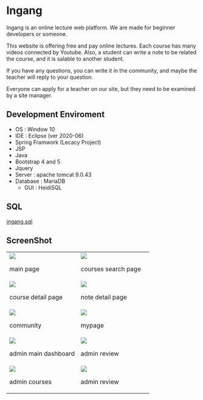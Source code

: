 # Ingang

Ingang is an online lecture web platform. We are made for beginner developers or someone.

This website is offering free and pay online lectures. Each course has many videos connected by Youtube. Also, a student can write a note to be related the course, and it is salable to another student.

If you have any questions, you can write it in the community, and maybe the teacher will reply to your question.

Everyone can apply for a teacher on our site, but they need to be examined by a site manager.

## Development Enviroment

- OS : Window 10
- IDE : Eclipse (ver 2020-06)
- Spring Framwork (Lecacy Project)
- JSP
- Java
- Bootstrap 4 and 5
- Jquery
- Server : apache tomcat 9.0.43
- Database : MariaDB
    - GUI : HeidiSQL

## SQL

[ingang.sql](https://s3.us-west-2.amazonaws.com/secure.notion-static.com/0abd8874-38ca-43b9-807b-914ea30747ab/ingang_2022-11-27_full.sql?X-Amz-Algorithm=AWS4-HMAC-SHA256&X-Amz-Content-Sha256=UNSIGNED-PAYLOAD&X-Amz-Credential=AKIAT73L2G45EIPT3X45%2F20221127%2Fus-west-2%2Fs3%2Faws4_request&X-Amz-Date=20221127T044006Z&X-Amz-Expires=86400&X-Amz-Signature=37e29d3877319a321687add3183acb65a34a7efbd3b808db8c8198bb7df879f8&X-Amz-SignedHeaders=host&response-content-disposition=filename%3D%22ingang_2022-11-27_full.sql%22&x-id=GetObject)

## ScreenShot

<table>
    <tr>
        <td width="50%"><img src="images/main.png"><p>main page</p></td>
        <td width="50%"><img src="images/courses.png"><p>courses search page</p></td>
    </tr>
    <tr>
        <td><img src="images/course_16.png"><p>course detail page</p></td>
        <td><img src="images/note_42.png"><p>note detail page</p></td>
    </tr>
    <tr>
        <td><img src="images/community.png"><p>community</p></td>
        <td><img src="images/courses_history.png"><p>mypage</p></td>
    </tr>
    <tr>
        <td><img src="images/admin_main_dashboard.png"><p>admin main dashboard</p></td>
        <td><img src="images/admin_review.png"><p>admin review</p></td>
    </tr>
    <tr>
        <td><img src="images/admin_visit.png"><p>admin courses</p></td>
        <td><img src="images/admin_courses.png"><p>admin review</p></td>
    </tr>
</div>
